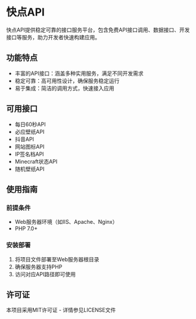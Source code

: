 # 快点API

快点API提供稳定可靠的接口服务平台，包含免费API接口调用、数据接口、开发接口等服务，助力开发者快速构建应用。

## 功能特点

- 丰富的API接口：涵盖多种实用服务，满足不同开发需求
- 稳定可靠：高可用性设计，确保服务稳定运行
- 易于集成：简洁的调用方式，快速接入应用

## 可用接口
- 每日60秒API
- 必应壁纸API
- 抖音API
- 网站图标API
- IP签名档API
- Minecraft状态API
- 随机壁纸API



## 使用指南

### 前提条件

- Web服务器环境（如IIS、Apache、Nginx）
- PHP 7.0+

### 安装部署

1. 将项目文件部署至Web服务器根目录
2. 确保服务器支持PHP
3. 访问对应API路径即可使用

## 许可证

本项目采用MIT许可证 - 详情参见LICENSE文件

